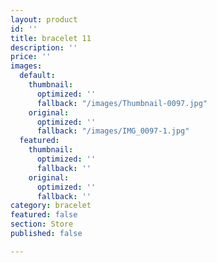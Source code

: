 ```yaml
---
layout: product
id: ''
title: bracelet 11
description: ''
price: ''
images:
  default:
    thumbnail:
      optimized: ''
      fallback: "/images/Thumbnail-0097.jpg"
    original:
      optimized: ''
      fallback: "/images/IMG_0097-1.jpg"
  featured:
    thumbnail:
      optimized: ''
      fallback: ''
    original:
      optimized: ''
      fallback: ''
category: bracelet
featured: false
section: Store
published: false

---
```

